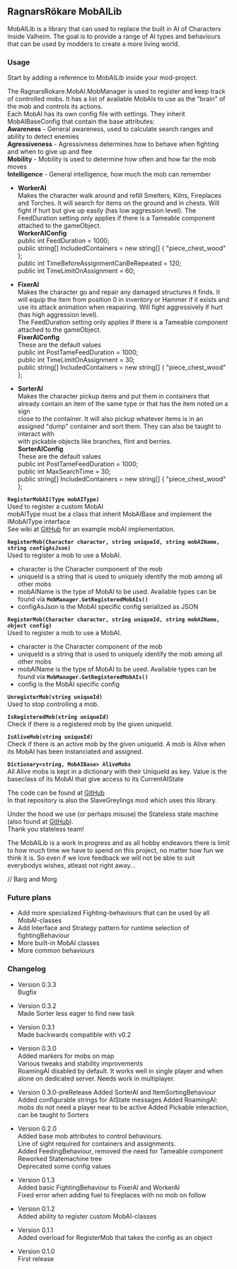 ﻿## RagnarsRökare MobAILib ##
MobAILib is a library that can used to replace the built in AI of Characters inside Valheim.
The goal is to provide a range of AI types and behaviours that can be used by modders to create a more living world.

### Usage ###
Start by adding a reference to MobAILib inside your mod-project.

The RagnarsRokare.MobAI.MobManager is used to register and keep track of controlled mobs.
It has a list of available MobAIs to use as the "brain" of the mob and controls its actions.  
Each MobAI has its own config file with settings.
They inherit MobAIBaseConfig that contain the base attributes:  
**Awareness** - General awareness, used to calculate search ranges and ability to detect enemies  
**Agressiveness** - Agressivness determines how to behave when fighting and when to give up and flee  
**Mobility** - Mobility is used to determine how often and how far the mob moves  
**Intelligence** - General intelligence, how much the mob can remember


- **WorkerAI**  
Makes the character walk around and refill Smelters, Kilns, Fireplaces and Torches. It will search for items on the ground and in chests.
Will fight if hurt but give up easily (has low aggression level). The FeedDuration setting only applies if there is a Tameable component attached to the gameObject.  
**WorkerAIConfig**  
    public int FeedDuration = 1000;  
    public string[] IncludedContainers = new string[] { "piece_chest_wood" };  
    public int TimeBeforeAssignmentCanBeRepeated = 120;  
    public int TimeLimitOnAssignment = 60;  

- **FixerAI**  
Makes the character go and repair any damaged structures it finds. It will equip the item from position 0 in inventory or Hammer if it exists and use its attack animation when reapairing. Will fight aggressively if hurt (has high aggression level).  
The FeedDuration setting only applies if there is a Tameable component attached to the gameObject.  
**FixerAIConfig**  
These are the default values  
    public int PostTameFeedDuration = 1000;  
    public int TimeLimitOnAssignment = 30;  
    public string[] IncludedContainers = new string[] { "piece_chest_wood" };  

- **SorterAI**  
Makes the character pickup items and put them in containers that already contain an item of the same type or that has the item noted on a sign  
close to the container. It will also pickup whatever items is in an assigned "dump" container and sort them. They can also be taught to interact with  
with pickable objects like branches, flint and berries.  
**SorterAIConfig**  
These are the default values  
    public int PostTameFeedDuration = 1000;  
    public int MaxSearchTime = 30;  
    public string[] IncludedContainers = new string[] { "piece_chest_wood" };  


**``RegisterMobAI(Type mobAIType)``**  
Used to register a custom MobAI  
mobAIType must be a class that inherit MobAIBase and implement the IMobAIType interface  
See wiki at [GitHub](https://github.com/di98feja/RagnarsRokare/wiki) for an example mobAI implementation.

**``RegisterMob(Character character, string uniqueId, string mobAIName, string configAsJson)``**  
Used to register a mob to use a MobAI.
- character is the Character component of the mob
- uniqueId is a string that is used to uniquely identify the mob among all other mobs
- mobAIName is the type of MobAI to be used. Available types can be found via **``MobManager.GetRegisteredMobAIs()``**
- configAsJson is the MobAI specific config serialized as JSON

**``RegisterMob(Character character, string uniqueId, string mobAIName, object config)``**  
Used to register a mob to use a MobAI.
- character is the Character component of the mob
- uniqueId is a string that is used to uniquely identify the mob among all other mobs
- mobAIName is the type of MobAI to be used. Available types can be found via **``MobManager.GetRegisteredMobAIs()``**
- config is the MobAI specific config

**``UnregisterMob(string uniqueId)``**  
Used to stop controlling a mob.

**``IsRegisteredMob(string uniqueId)``**  
Check if there is a registered mob by the given uniqueId.

**``IsAliveMob(string uniqueId)``**  
Check if there is an active mob by the given uniqueId.
A mob is Alive when its MobAI has been instanciated and assigned.

**``Dictionary<string, MobAIBase> AliveMobs``**  
All Alive mobs is kept in a dictionary with their UniqueId as key.
Value is the baseclass of its MobAI that give access to its CurrentAIState


The code can be found at [GitHub](https://github.com/di98feja/RagnarsRokare)  
In that repository is also the SlaveGreylings mod which uses this library.

Under the hood we use (or perhaps misuse) the Stateless state machine (also found at [GitHub](https://github.com/dotnet-state-machine/stateless)).   
Thank you stateless team!


The MobAILib is a work in progress and as all hobby endeavors there is limit to how much time we have to spend on this project, no matter how fun we think it is.
So even if we love feedback we will not be able to suit everybodys wishes, atleast not right away...  

// Barg and Morg

### Future plans ###
- Add more specialized Fighting-behaviours that can be used by all MobAI-classes
- Add Interface and Strategy pattern for runtime selection of fightingBehaviour
- More built-in MobAI classes
- More common behaviours

### Changelog ###  
- Version 0.3.3  
Bugfix

- Version 0.3.2  
Made Sorter less eager to find new task  

- Version 0.3.1  
Made backwards compatible with v0.2  

- Version 0.3.0  
Added markers for mobs on map  
Various tweaks and stability improvements  
RoamingAI disabled by default. It works well in single player and when alone on dedicated server. Needs work in multiplayer.

- Version 0.3.0-preRelease
Added SorterAI and ItemSortingBehaviour
Added configurable strings for AIState messages
Added RoamingAI: mobs do not need a player near to be active
Added Pickable interaction, can be taught to Sorters

- Version 0.2.0  
Added base mob attributes to control behaviours.  
Line of sight required for containers and assignments.  
Added FeedingBehaviour, removed the need for Tameable component  
Reworked Statemachine tree  
Deprecated some config values

- Version 0.1.3  
Added basic FightingBehaviour to FixerAI and WorkerAI  
Fixed error when adding fuel to fireplaces with no mob on follow

- Version 0.1.2  
Added ability to register custom MobAI-classes

- Version 0.1.1  
Added overload for RegisterMob that takes the config as an object

- Version 0.1.0  
First release
